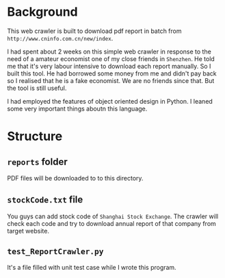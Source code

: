 # Background

This web crawler is built to download pdf report in batch from `http://www.cninfo.com.cn/new/index`.

I had spent about 2 weeks on this simple web crawler in response to the need of a amateur economist one of my close friends in `Shenzhen`.
He told me that it's very labour intensive to download each report manually. So I built this tool. He had borrowed some money from me and didn't pay back so I realised that he is a fake economist. We are no friends since that. But the tool is still useful.

I had employed the features of object oriented design in Python. I leaned some very important things aboutn this language.

# Structure

## `reports` folder

PDF files will be downloaded to to this directory.

## `stockCode.txt` file

You guys can add stock code of `Shanghai Stock Exchange`. The crawler will check each code and try to download annual report of that company from target website.

## `test_ReportCrawler.py`

It's a file filled with unit test case while I wrote this program.
